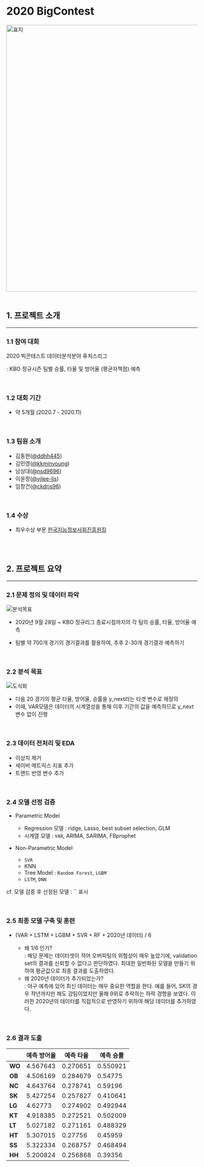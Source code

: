 # **2020 BigContest**
<img width="702" alt="표지" src="https://user-images.githubusercontent.com/61506233/94525753-83281680-026f-11eb-8f1b-043e5d73d01f.png">

<br/>
<br/>

## **1. 프로젝트 소개**
------------------------------------
### **1.1 참여 대회**
2020 빅콘테스트 데이터분석분야 퓨처스리그 

: KBO 정규시즌 팀별 승률, 타율 및 방어율 (평균자책점) 예측

<br/>


### **1.2 대회 기간**
- 약 5개월 (2020.7 - 2020.11)

<br/>

### **1.3 팀원 소개** 
- 김동현([@ddhh445](https://github.com/ddhh445))
- 김민영([@kkminyoung](https://github.com/kkminyoung))
- 남상대([@nsd9696](https://github.com/nsd9696))
- 이윤정([@yjlee-lis](https://github.com/yjlee-lis))
- 임창건([@ckdrjs96](https://github.com/ckdrjs96))   

<br/>


### **1.4 수상** 
- 최우수상 부문 [한국지능정보사회진흥원장](https://www.bigcontest.or.kr/introduce/history2020.php) 

<br/>
<br/>



## **2. 프로젝트 요약**
-------------------------------------------------------------
### **2.1 문제 정의 및 데이터 파악**
![분석목표](https://user-images.githubusercontent.com/68377953/128633700-f6dacfa3-bc91-43c4-9938-d02221ce586e.PNG)

- 2020년 9월 28일 ~ KBO 정규리그 종료시점까지의 각 팀의 승률, 타율, 방어율 예측 

- 팀별 약 700개 경기의 경기결과를 활용하여, 추후 2-30개 경기결과 예측하기 

<br/>






### **2.2 분석 목표**

![도식화](https://user-images.githubusercontent.com/68377953/128633772-5e55666c-f59f-4f2a-a8e3-f96e0cdb6787.PNG)

- 다음 20 경기의 평균 타율, 방어율, 승률을 y_next라는 타겟 변수로 재정의   
- 이때, VAR모델은 데이터의 시계열성을 통해 이후 기간의 값을 예측하므로 y_next 변수 없이 진행

<br/>






### **2.3 데이터 전처리 및 EDA**
- 이상치 제거
- 세이버 메트릭스 지표 추가
- 트랜드 반영 변수 추가


<br/>


### **2.4 모델 선정 검증**
- Parametric Model
    * Regression 모델 : ridge, Lasso, best subset selection, GLM
    * 시계열 모델 : `VAR`, ARIMA, SARIMA, FBprophet

- Non-Parametric Model
    * `SVR`
    * KNN
    * Tree Model : `Random Forest`, `LGBM`
    * `LSTM`, `DNN`      

cf. 모델 검증 후 선정된 모델 :  `` 표시 

<br/>



### **2.5 최종 모델 구축 및 훈련**
- (VAR + LSTM + LGBM + SVR + RF + 2020년 데이터) / 6

    * 왜 1/6 인가?   
    : 해당 문제는 데이터셋이 적어 오버피팅의 위험성이 매우 높았기에, validation set의 결과를 신뢰할 수 없다고 판단하였다. 최대한 일반화된 모델을 만들기 위하여 평균값으로 최종 결과를 도출하였다.
    * 왜 2020년 데이터가 추가되었는가?  
    : 야구 예측에 있어 최신 데이터는 매우 중요한 역할을 한다. 예를 들어, SK의 경우 작년까지만 해도 강팀이었지만 올해 9위로 추락하는 하락 경향을 보였다. 이러한 2020년의 데이터를 직접적으로 반영하기 위하여 해당 데이터를 추가하였다. 

<br/>



### **2.6 결과 도출** 
|     |예측 방어율|예측 타율|예측 승률|
|------|---|---|---|
|**WO**|4.567643 |0.270651|0.550921|
|**OB**|4.506169 |0.284679|0.54775|
|**NC**|4.643764|0.278741|0.59196|
|**SK**|5.427254|0.257827|0.410641|
|**LG**|4.62773|0.274902|0.492944|
|**KT**|4.918385|0.272521|0.502009|
|**LT**|5.027182 |0.271161|0.488329|
|**HT**|5.307015|0.27756|0.45959|
|**SS**|5.322334|0.268757|0.468494|
|**HH**|5.200824|0.256868|0.39356|

